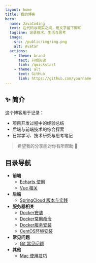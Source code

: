 ```yaml
---
layout: home
title: 我的博客
hero:
  name: JavaCoding
  text: 在代码与现实之间，用文字留下脚印
  tagline: 记录技术、生活与思考
  image:
    src: /public/img/img.png
    alt: Avatar
  actions:
    - theme: brand
      text: 开始阅读
      link: /quickstart
    - theme: alt
      text: GitHub
      link: https://github.com/yourname
---
```


## ✨ 简介

这个博客用于记录：

- 项目开发过程中的经验总结
- 后端与前端技术的综合探索
- 日常学习、技术研究与思考笔记

> 希望我的分享能对你有所帮助 🙌


## 目录导航

- **前端**
    - [Echarts 使用](./frontend/echarts.md)
    - [Vue 相关](./frontend/vue.md)
- **后端**
    - [SpringCloud 版本与实践](./backend/springcloud.md)
- **服务器相关**
    - [Docker安装](./docker/start.md)
    - [Docker常用命令](./docker/command.md)
    - [Docker服务安装](./docker/server.md)
    - [CentOS环境安装](./linux/server.md)
- **常见问题**
    - [Git 常见问题](./issue/git.md)
- **其他**
    - [Mac 使用技巧](./other/mac.md)